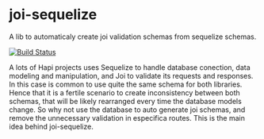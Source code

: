 # joi-sequelize

A lib to automaticaly create joi validation schemas from sequelize schemas.

[![Build Status](https://travis-ci.org/mibrito/joi-sequelize.svg?branch=master)](https://travis-ci.org/mibrito/joi-sequelize)

A lots of Hapi projects uses Sequelize to handle database conection, data modeling and manipulation, and Joi to validate its requests and responses. In this case is common to use quite the same schema for both libraries. Hence that it is a fertile scenario to create inconsistency between both schemas, that will be likely rearranged every time the database models change. So why not use the database to auto generate joi schemas, and remove the unnecessary validation in especifica routes. This is the main idea behind joi-sequelize.
